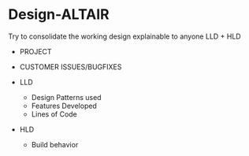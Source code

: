 # Design-ALTAIR
Try to consolidate the working design explainable to anyone LLD + HLD

- PROJECT

- CUSTOMER ISSUES/BUGFIXES

- LLD
  - Design Patterns used
  - Features Developed
  - Lines of Code
- HLD
  - Build behavior

    
